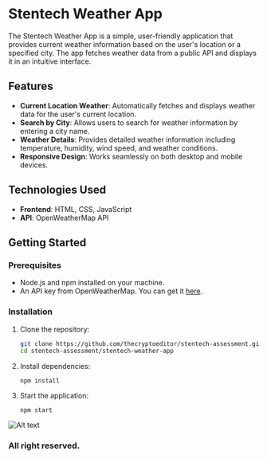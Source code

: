 # Stentech Weather App

The Stentech Weather App is a simple, user-friendly application that provides current weather information based on the user's location or a specified city. The app fetches weather data from a public API and displays it in an intuitive interface.

## Features

- **Current Location Weather**: Automatically fetches and displays weather data for the user's current location.
- **Search by City**: Allows users to search for weather information by entering a city name.
- **Weather Details**: Provides detailed weather information including temperature, humidity, wind speed, and weather conditions.
- **Responsive Design**: Works seamlessly on both desktop and mobile devices.

## Technologies Used

- **Frontend**: HTML, CSS, JavaScript
- **API**: OpenWeatherMap API

## Getting Started

### Prerequisites

- Node.js and npm installed on your machine.
- An API key from OpenWeatherMap. You can get it [here](https://home.openweathermap.org/users/sign_up).

### Installation

1. Clone the repository:
   ```bash
   git clone https://github.com/thecryptoeditor/stentech-assessment.git
   cd stentech-assessment/stentech-weather-app

2. Install dependencies:

    ```
    npm install
    ```

3. Start the application:


    ```
    npm start
    ```

![Alt text](./screenshot1.png)

### All right reserved.